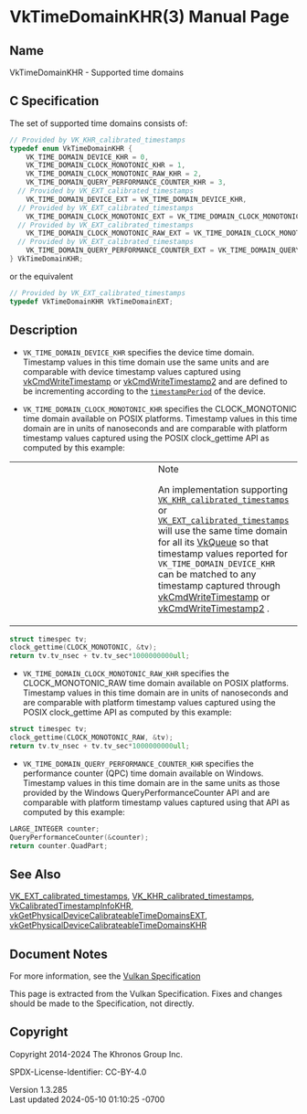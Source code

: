 # VkTimeDomainKHR(3) Manual Page

## Name

VkTimeDomainKHR - Supported time domains



## <a href="#_c_specification" class="anchor"></a>C Specification

The set of supported time domains consists of:

``` c
// Provided by VK_KHR_calibrated_timestamps
typedef enum VkTimeDomainKHR {
    VK_TIME_DOMAIN_DEVICE_KHR = 0,
    VK_TIME_DOMAIN_CLOCK_MONOTONIC_KHR = 1,
    VK_TIME_DOMAIN_CLOCK_MONOTONIC_RAW_KHR = 2,
    VK_TIME_DOMAIN_QUERY_PERFORMANCE_COUNTER_KHR = 3,
  // Provided by VK_EXT_calibrated_timestamps
    VK_TIME_DOMAIN_DEVICE_EXT = VK_TIME_DOMAIN_DEVICE_KHR,
  // Provided by VK_EXT_calibrated_timestamps
    VK_TIME_DOMAIN_CLOCK_MONOTONIC_EXT = VK_TIME_DOMAIN_CLOCK_MONOTONIC_KHR,
  // Provided by VK_EXT_calibrated_timestamps
    VK_TIME_DOMAIN_CLOCK_MONOTONIC_RAW_EXT = VK_TIME_DOMAIN_CLOCK_MONOTONIC_RAW_KHR,
  // Provided by VK_EXT_calibrated_timestamps
    VK_TIME_DOMAIN_QUERY_PERFORMANCE_COUNTER_EXT = VK_TIME_DOMAIN_QUERY_PERFORMANCE_COUNTER_KHR,
} VkTimeDomainKHR;
```

or the equivalent

``` c
// Provided by VK_EXT_calibrated_timestamps
typedef VkTimeDomainKHR VkTimeDomainEXT;
```

## <a href="#_description" class="anchor"></a>Description

- `VK_TIME_DOMAIN_DEVICE_KHR` specifies the device time domain.
  Timestamp values in this time domain use the same units and are
  comparable with device timestamp values captured using
  [vkCmdWriteTimestamp](https://registry.khronos.org/vulkan/specs/1.3-extensions/man/html/vkCmdWriteTimestamp.html) or
  [vkCmdWriteTimestamp2](https://registry.khronos.org/vulkan/specs/1.3-extensions/man/html/vkCmdWriteTimestamp2.html) and are defined to
  be incrementing according to the <a
  href="https://registry.khronos.org/vulkan/specs/1.3-extensions/html/vkspec.html#limits-timestampPeriod"
  target="_blank" rel="noopener"><code>timestampPeriod</code></a> of the
  device.

- `VK_TIME_DOMAIN_CLOCK_MONOTONIC_KHR` specifies the CLOCK_MONOTONIC
  time domain available on POSIX platforms. Timestamp values in this
  time domain are in units of nanoseconds and are comparable with
  platform timestamp values captured using the POSIX clock_gettime API
  as computed by this example:

<table>
<colgroup>
<col style="width: 50%" />
<col style="width: 50%" />
</colgroup>
<tbody>
<tr class="odd">
<td class="icon"><em></em></td>
<td class="content">Note
<p>An implementation supporting <a
href="https://registry.khronos.org/vulkan/specs/1.3-extensions/man/html/VK_KHR_calibrated_timestamps.html"><code>VK_KHR_calibrated_timestamps</code></a>
or <a
href="https://registry.khronos.org/vulkan/specs/1.3-extensions/man/html/VK_EXT_calibrated_timestamps.html"><code>VK_EXT_calibrated_timestamps</code></a>
will use the same time domain for all its <a
href="VkQueue.html">VkQueue</a> so that timestamp values reported for
<code>VK_TIME_DOMAIN_DEVICE_KHR</code> can be matched to any timestamp
captured through <a
href="https://registry.khronos.org/vulkan/specs/1.3-extensions/man/html/vkCmdWriteTimestamp.html">vkCmdWriteTimestamp</a> or <a
href="https://registry.khronos.org/vulkan/specs/1.3-extensions/man/html/vkCmdWriteTimestamp2.html">vkCmdWriteTimestamp2</a> .</p></td>
</tr>
</tbody>
</table>

``` c
struct timespec tv;
clock_gettime(CLOCK_MONOTONIC, &tv);
return tv.tv_nsec + tv.tv_sec*1000000000ull;
```

- `VK_TIME_DOMAIN_CLOCK_MONOTONIC_RAW_KHR` specifies the
  CLOCK_MONOTONIC_RAW time domain available on POSIX platforms.
  Timestamp values in this time domain are in units of nanoseconds and
  are comparable with platform timestamp values captured using the POSIX
  clock_gettime API as computed by this example:

``` c
struct timespec tv;
clock_gettime(CLOCK_MONOTONIC_RAW, &tv);
return tv.tv_nsec + tv.tv_sec*1000000000ull;
```

- `VK_TIME_DOMAIN_QUERY_PERFORMANCE_COUNTER_KHR` specifies the
  performance counter (QPC) time domain available on Windows. Timestamp
  values in this time domain are in the same units as those provided by
  the Windows QueryPerformanceCounter API and are comparable with
  platform timestamp values captured using that API as computed by this
  example:

``` c
LARGE_INTEGER counter;
QueryPerformanceCounter(&counter);
return counter.QuadPart;
```

## <a href="#_see_also" class="anchor"></a>See Also

[VK_EXT_calibrated_timestamps](https://registry.khronos.org/vulkan/specs/1.3-extensions/man/html/VK_EXT_calibrated_timestamps.html),
[VK_KHR_calibrated_timestamps](https://registry.khronos.org/vulkan/specs/1.3-extensions/man/html/VK_KHR_calibrated_timestamps.html),
[VkCalibratedTimestampInfoKHR](https://registry.khronos.org/vulkan/specs/1.3-extensions/man/html/VkCalibratedTimestampInfoKHR.html),
[vkGetPhysicalDeviceCalibrateableTimeDomainsEXT](https://registry.khronos.org/vulkan/specs/1.3-extensions/man/html/vkGetPhysicalDeviceCalibrateableTimeDomainsEXT.html),
[vkGetPhysicalDeviceCalibrateableTimeDomainsKHR](https://registry.khronos.org/vulkan/specs/1.3-extensions/man/html/vkGetPhysicalDeviceCalibrateableTimeDomainsKHR.html)

## <a href="#_document_notes" class="anchor"></a>Document Notes

For more information, see the <a
href="https://registry.khronos.org/vulkan/specs/1.3-extensions/html/vkspec.html#VkTimeDomainKHR"
target="_blank" rel="noopener">Vulkan Specification</a>

This page is extracted from the Vulkan Specification. Fixes and changes
should be made to the Specification, not directly.

## <a href="#_copyright" class="anchor"></a>Copyright

Copyright 2014-2024 The Khronos Group Inc.

SPDX-License-Identifier: CC-BY-4.0

Version 1.3.285  
Last updated 2024-05-10 01:10:25 -0700
